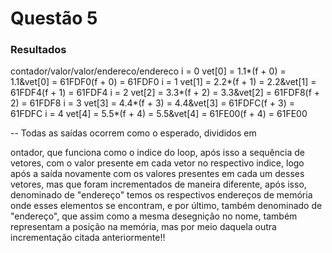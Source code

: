 # Questão 5

### Resultados

contador/valor/valor/endereco/endereco
i = 0 vet[0] = 1.1*(f + 0) = 1.1&vet[0] = 61FDF0(f + 0) = 61FDF0
i = 1 vet[1] = 2.2*(f + 1) = 2.2&vet[1] = 61FDF4(f + 1) = 61FDF4
i = 2 vet[2] = 3.3*(f + 2) = 3.3&vet[2] = 61FDF8(f + 2) = 61FDF8
i = 3 vet[3] = 4.4*(f + 3) = 4.4&vet[3] = 61FDFC(f + 3) = 61FDFC
i = 4 vet[4] = 5.5*(f + 4) = 5.5&vet[4] = 61FE00(f + 4) = 61FE00



-- Todas as saídas ocorrem como o esperado, divididos em 

ontador, que funciona como o indice do loop, após isso a sequência de vetores, com o valor presente em cada vetor no respectivo indice, logo após a saída novamente com os valores presentes em cada um desses vetores, mas que foram incrementados de maneira diferente, após isso, denominado de "endereço" temos os respectivos endereços de memória onde esses elementos se encontram, e por último, também denominado de "endereço", que assim como a mesma desegnição no nome, também representam a posição na memória, mas por meio daquela outra incrementação citada anteriormente!!